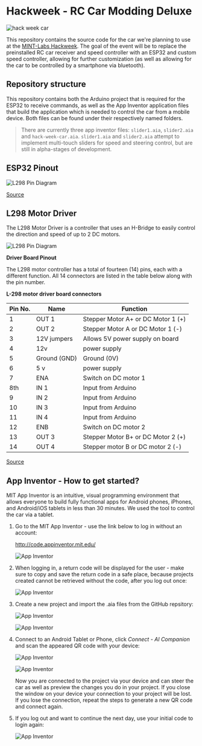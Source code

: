 # Hackweek - RC Car Modding Deluxe

![hack week car](/img/hack-week-car.jpg)

This repository contains the source code for the car we're planning to use at the [MINT-Labs Hackweek][event]. The goal of the event will be to replace the preinstalled RC car receiver and speed controller with an ESP32 and custom speed controller, allowing for further customization (as well as allowing for the car to be controlled by a smartphone via bluetooth).

## Repository structure

This repository contains both the Arduino project that is required for the ESP32 to receive commands, as well as the App Inventor application files that build the application which is needed to control the car from a mobile device. Both files can be found under their respectively named folders.

> There are currently three app inventor files: `slider1.aia`, `slider2.aia` and `hack-week-car.aia`. `slider1.aia` and `slider2.aia` attempt to implement multi-touch sliders for speed and steering control, but are still in alpha-stages of development.

[event]: https://www.mint-labs-regensburg.de/course/10059/hack-week-sponsored-by-bmw.html

## ESP32 Pinout

![L298 Pin Diagram](/img/ESP32-pinout-mapping.png)

[Source](https://microcontrollerslab.com/esp32-pinout-use-gpio-pins/)

## L298 Motor Driver

The L298 Motor Driver is a controller that uses an H-Bridge to easily control the direction and speed of up to 2 DC motors.

![L298 Pin Diagram](/img/l298_modul_pinout.jpg)

**Driver Board Pinout**

The L298 motor controller has a total of fourteen (14) pins, each with a different function. All 14 connectors are listed in the table below along with the pin number.

**L-298 motor driver board connectors**

| Pin No.  | Name | Function |
| ------------- | ------------- | ------------- |
| 1	| OUT 1	| Stepper Motor A+ or DC Motor 1 (+) |
| 2	| OUT 2	| Stepper Motor A or DC Motor 1 (-) |
| 3	| 12V jumpers	| Allows 5V power supply on board |
| 4	| 12v	| power supply |
| 5	| Ground (GND)	| Ground (0V) |
| 6	| 5 v	| power supply |
| 7	| ENA	| Switch on DC motor 1 |
| 8th	| IN 1	| Input from Arduino |
| 9	| IN 2	| Input from Arduino |
| 10	| IN 3	| Input from Arduino |
| 11	| IN 4	| Input from Arduino |
| 12	| ENB	| Switch on DC motor 2 |
| 13	| OUT 3	| Stepper Motor B+ or DC Motor 2 (+) |
| 14	| OUT 4	| Stepper motor B or DC motor 2 (-) |

[Source](https://www.e-hack.de/l298-dualer-vollbruckentreiber-funktion-schaltung/)

## App Inventor - How to get started?

MIT App Inventor is an intuitive, visual programming environment that allows everyone to build fully functional apps for Android phones, iPhones, and Android/iOS tablets in less than 30 minutes. We used the tool to control the car via a tablet. 

1. Go to the MIT App Inventor - use the link below to log in without an account: 

    http://code.appinventor.mit.edu/

    ![App Inventor](/img/AppInventor-0.png)


2. When logging in, a return code will be displayed for the user - make sure to copy and save the return code in a safe place, because projects created cannot be retrieved without the code, after you log out once:

    ![App Inventor](/img/AppInventor-1.png)


3. Create a new project and import the .aia files from the GitHub repsitory:

    ![App Inventor](/img/AppInventor-2.png)

    ![App Inventor](/img/AppInventor-3.png)

4. Connect to an Android Tablet or Phone, click *Connect - AI Companion* and scan the appeared QR code with your device:

    ![App Inventor](/img/AppInventor-4.png)

    ![App Inventor](/img/AppInventor-5.png)

    Now you are connected to the project via your device and can steer the car as well as preview the changes you do in your project. If you close the window on your device your connection to your project will be lost. If you lose the connection, repeat the steps to generate a new QR code and connect again.

5. If you log out and want to continue the next day, use your initial code to login again:

    ![App Inventor](/img/AppInventor-6.png)





